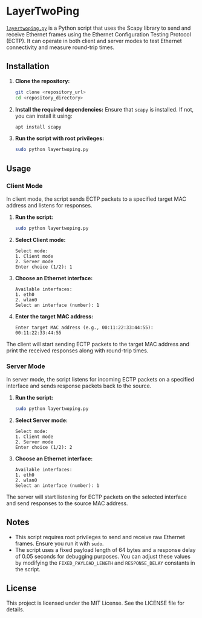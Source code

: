 # LayerTwoPing

[`layertwoping.py`](layertwoping.py) is a Python script that uses the Scapy library to send and receive Ethernet frames using the Ethernet Configuration Testing Protocol (ECTP). It can operate in both client and server modes to test Ethernet connectivity and measure round-trip times.

## Installation

1. **Clone the repository:**
    ```sh
    git clone <repository_url>
    cd <repository_directory>
    ```

2. **Install the required dependencies:**
    Ensure that `scapy` is installed. If not, you can install it using:
    ```sh
    apt install scapy
    ```

3. **Run the script with root privileges:**
    ```sh
    sudo python layertwoping.py
    ```

## Usage

### Client Mode

In client mode, the script sends ECTP packets to a specified target MAC address and listens for responses.

1. **Run the script:**
    ```sh
    sudo python layertwoping.py
    ```

2. **Select Client mode:**
    ```
    Select mode:
    1. Client mode
    2. Server mode
    Enter choice (1/2): 1
    ```

3. **Choose an Ethernet interface:**
    ```
    Available interfaces:
    1. eth0
    2. wlan0
    Select an interface (number): 1
    ```

4. **Enter the target MAC address:**
    ```
    Enter target MAC address (e.g., 00:11:22:33:44:55): 00:11:22:33:44:55
    ```

The client will start sending ECTP packets to the target MAC address and print the received responses along with round-trip times.

### Server Mode

In server mode, the script listens for incoming ECTP packets on a specified interface and sends response packets back to the source.

1. **Run the script:**
    ```sh
    sudo python layertwoping.py
    ```

2. **Select Server mode:**
    ```
    Select mode:
    1. Client mode
    2. Server mode
    Enter choice (1/2): 2
    ```

3. **Choose an Ethernet interface:**
    ```
    Available interfaces:
    1. eth0
    2. wlan0
    Select an interface (number): 1
    ```

The server will start listening for ECTP packets on the selected interface and send responses to the source MAC address.

## Notes

- This script requires root privileges to send and receive raw Ethernet frames. Ensure you run it with `sudo`.
- The script uses a fixed payload length of 64 bytes and a response delay of 0.05 seconds for debugging purposes. You can adjust these values by modifying the `FIXED_PAYLOAD_LENGTH` and `RESPONSE_DELAY` constants in the script.

## License

This project is licensed under the MIT License. See the LICENSE file for details.
